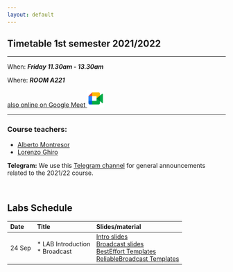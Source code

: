 ```yaml
---
layout: default
---
```


## Timetable 1st semester 2021/2022

***

When: ***Friday 11.30am - 13.30am***

Where: ***ROOM A221***

<a href="https://meet.google.com/zbs-udrn-rtt">
also online on Google Meet
<img src="./assets/images/gmeet.png" alt="Link to Google Meet" width="40"/>
</a>
<!--
also [online on Google Meet](https://meet.google.com/zbs-udrn-rtt)
  [![image alt text](./assets/images/gmeet.png)](www.google.com)-->


***


### Course teachers:

*   [Alberto Montresor](http://cricca.disi.unitn.it/montresor/)
*   [Lorenzo Ghiro](https://ans.disi.unitn.it/~ghiro/)

**Telegram:** We use this [Telegram channel](https://t.me/joinchat/-AzoD7LEX04zNTk0) for general
announcements related to the 2021/22 course.

<br>

## Labs Schedule 

| Date        | Title                                 | Slides/material                                         |
|:------------|:--------------------------------------|:--------------------------------------------------------|
| 24 Sep      | * LAB Introduction <br> * Broadcast   | [Intro slides](./assets/slides/labINTRODUCTION.pdf) <br> [Broadcast slides](./assets/slides/labBROADCAST.pdf) <br> [BestEffort Templates](./assets/resources/BEBtemplate.zip) <br> [ReliableBroadcast Templates](./assets/resources/RELbroadcastTEMPLATE.zip) <!-- <br> [BestEffort Solution](./assets/resources/BEBsolution.zip) -->  <!--<br>  [ReliableBroadcast Solution](./assets/resources/RELbroadcastSOLUTION.zip) -->  |


<br>

<!--
<br>

***
## Resources online

**Mesa: Agent-based modeling in Python 3**
- [Mesa Homepage](https://mesa.readthedocs.io/en/stable)
- [Mesa on GitHub](https://github.com/projectmesa/mesa)
- [Introductory Tutorial](https://mesa.readthedocs.io/en/stable/tutorials/intro_tutorial.html)
- [Advanced Tutorial](https://mesa.readthedocs.io/en/stable/tutorials/adv_tutorial.html)


## Bibliographic Resources

- J. Kazil, D. Masad, A. Crooks. [*"Utilizing Python for Agent-Based Modeling: The Mesa Framework"*](https://link.springer.com/chapter/10.1007/978-3-030-61255-9_30), in
 International Conf. on Social Computing, Behavioral-Cultural Modeling and Prediction and Behavior Representation in Modeling and Simulation. Springer, 2020.
- D. Masad, J. Kazil. [*"MESA: an agent-based modeling framework."*](https://conference.scipy.org/proceedings/scipy2015/pdfs/jacqueline_kazil.pdf), in 14th PYTHON in Science Conf., 2015.

***
-->


<!--Text can be **bold**, _italic_, or ~~strikethrough~~.

[Link to another page](./another-page.html).

There should be whitespace between paragraphs.

There should be whitespace between paragraphs. We recommend including a README, or a file with information about your project.

# Header 1

This is a normal paragraph following a header. GitHub is a code hosting platform for version control and collaboration. It lets you and others work together on projects from anywhere.

## Header 2

> This is a blockquote following a header.
>
> When something is important enough, you do it even if the odds are not in your favor.

### Header 3

```js
// Javascript code with syntax highlighting.
var fun = function lang(l) {
  dateformat.i18n = require('./lang/' + l)
  return true;
}
```

```ruby
# Ruby code with syntax highlighting
GitHubPages::Dependencies.gems.each do |gem, version|
  s.add_dependency(gem, "= #{version}")
end
```

#### Header 4

*   This is an unordered list following a header.
*   This is an unordered list following a header.
*   This is an unordered list following a header.

##### Header 5

1.  This is an ordered list following a header.
2.  This is an ordered list following a header.
3.  This is an ordered list following a header.

###### Header 6

| head1        | head two          | three |
|:-------------|:------------------|:------|
| ok           | good swedish fish | nice  |
| out of stock | good and plenty   | nice  |
| ok           | good `oreos`      | hmm   |
| ok           | good `zoute` drop | yumm  |

### There's a horizontal rule below this.

* * *

### Here is an unordered list:

*   Item foo
*   Item bar
*   Item baz
*   Item zip

### And an ordered list:

1.  Item one
1.  Item two
1.  Item three
1.  Item four

### And a nested list:

- level 1 item
  - level 2 item
  - level 2 item
    - level 3 item
    - level 3 item
- level 1 item
  - level 2 item
  - level 2 item
  - level 2 item
- level 1 item
  - level 2 item
  - level 2 item
- level 1 item

### Small image

![Octocat](https://github.githubassets.com/images/icons/emoji/octocat.png)

### Large image

![Branching](https://guides.github.com/activities/hello-world/branching.png)


### Definition lists can be used with HTML syntax.

<dl>
<dt>Name</dt>
<dd>Godzilla</dd>
<dt>Born</dt>
<dd>1952</dd>
<dt>Birthplace</dt>
<dd>Japan</dd>
<dt>Color</dt>
<dd>Green</dd>
</dl>

```
Long, single-line code blocks should not wrap. They should horizontally scroll if they are too long. This line should be long enough to demonstrate this.
```

```
The final element.
```
-->
